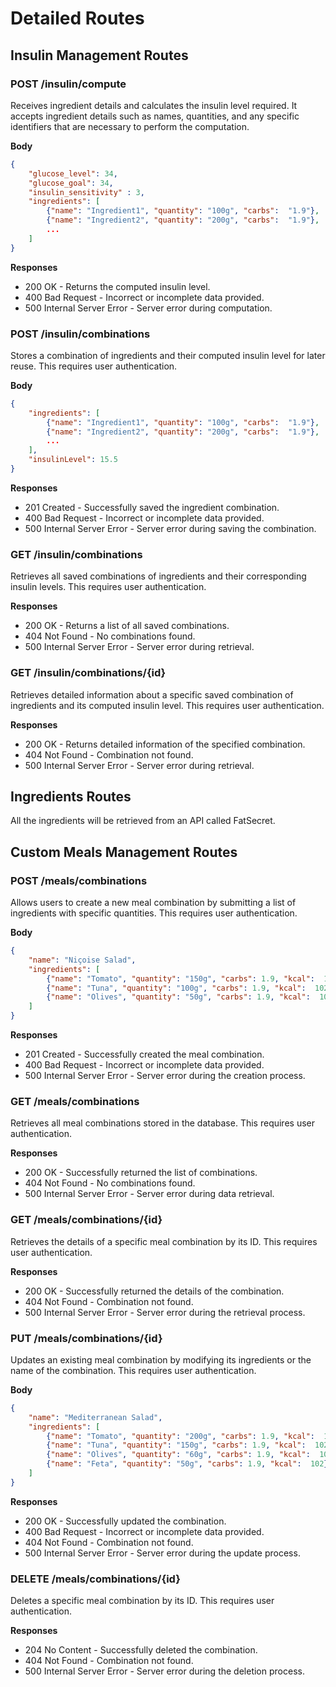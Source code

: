 # Detailed Routes

## Insulin Management Routes

### POST /insulin/compute

Receives ingredient details and calculates the insulin level required. It accepts ingredient details such as names, quantities, and any specific identifiers that are necessary to perform the computation.

**Body**

```json
{
    "glucose_level": 34,
    "glucose_goal": 34,
    "insulin_sensitivity" : 3,
    "ingredients": [
        {"name": "Ingredient1", "quantity": "100g", "carbs":  "1.9"},
        {"name": "Ingredient2", "quantity": "200g", "carbs":  "1.9"},
        ...
    ]
}
```

**Responses**

- 200 OK - Returns the computed insulin level.
- 400 Bad Request - Incorrect or incomplete data provided.
- 500 Internal Server Error - Server error during computation.

### POST /insulin/combinations

Stores a combination of ingredients and their computed insulin level for later reuse. This requires user authentication.

**Body**

```json
{
    "ingredients": [
        {"name": "Ingredient1", "quantity": "100g", "carbs":  "1.9"},
        {"name": "Ingredient2", "quantity": "200g", "carbs":  "1.9"},
        ...
    ],
    "insulinLevel": 15.5
}
```

**Responses**

- 201 Created - Successfully saved the ingredient combination.
- 400 Bad Request - Incorrect or incomplete data provided.
- 500 Internal Server Error - Server error during saving the combination.

### GET /insulin/combinations

Retrieves all saved combinations of ingredients and their corresponding insulin levels. This requires user authentication.

**Responses**

- 200 OK - Returns a list of all saved combinations.
- 404 Not Found - No combinations found.
- 500 Internal Server Error - Server error during retrieval.

### GET /insulin/combinations/{id}

Retrieves detailed information about a specific saved combination of ingredients and its computed insulin level. This requires user authentication.

**Responses**

- 200 OK - Returns detailed information of the specified combination.
- 404 Not Found - Combination not found.
- 500 Internal Server Error - Server error during retrieval.

## Ingredients Routes

All the ingredients will be retrieved from an API called FatSecret.

## Custom Meals Management Routes

### POST /meals/combinations

Allows users to create a new meal combination by submitting a list of ingredients with specific quantities. This requires user authentication.

**Body**

```json
{
    "name": "Niçoise Salad",
    "ingredients": [
        {"name": "Tomato", "quantity": "150g", "carbs": 1.9, "kcal":  102},
        {"name": "Tuna", "quantity": "100g", "carbs": 1.9, "kcal":  102},
        {"name": "Olives", "quantity": "50g", "carbs": 1.9, "kcal":  102}
    ]
}
```

**Responses**

- 201 Created - Successfully created the meal combination.
- 400 Bad Request - Incorrect or incomplete data provided.
- 500 Internal Server Error - Server error during the creation process.

### GET /meals/combinations

Retrieves all meal combinations stored in the database. This requires user authentication.

**Responses**

- 200 OK - Successfully returned the list of combinations.
- 404 Not Found - No combinations found.
- 500 Internal Server Error - Server error during data retrieval.

### GET /meals/combinations/{id}

Retrieves the details of a specific meal combination by its ID. This requires user authentication.

**Responses**

- 200 OK - Successfully returned the details of the combination.
- 404 Not Found - Combination not found.
- 500 Internal Server Error - Server error during the retrieval process.

### PUT /meals/combinations/{id}

Updates an existing meal combination by modifying its ingredients or the name of the combination. This requires user authentication.

**Body**

```json
{
    "name": "Mediterranean Salad",
    "ingredients": [
        {"name": "Tomato", "quantity": "200g", "carbs": 1.9, "kcal":  102},
        {"name": "Tuna", "quantity": "150g", "carbs": 1.9, "kcal":  102},
        {"name": "Olives", "quantity": "60g", "carbs": 1.9, "kcal":  102},
        {"name": "Feta", "quantity": "50g", "carbs": 1.9, "kcal":  102}
    ]
}
```

**Responses**

- 200 OK - Successfully updated the combination.
- 400 Bad Request - Incorrect or incomplete data provided.
- 404 Not Found - Combination not found.
- 500 Internal Server Error - Server error during the update process.

### DELETE /meals/combinations/{id}

Deletes a specific meal combination by its ID. This requires user authentication.

**Responses**

- 204 No Content - Successfully deleted the combination.
- 404 Not Found - Combination not found.
- 500 Internal Server Error - Server error during the deletion process.
```